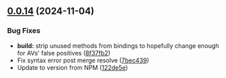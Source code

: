 ## [0.0.14](https://github.com/Supamiu/dll-inject/compare/v0.0.13...v0.0.14) (2024-11-04)


### Bug Fixes

* **build:** strip unused methods from bindings to hopefully change enough for AVs' false positives ([8f37fb2](https://github.com/Supamiu/dll-inject/commit/8f37fb2b0388ceead23163970f594177338f15e5))
* Fix syntax error post merge resolve ([7bec439](https://github.com/Supamiu/dll-inject/commit/7bec4394b9a59b1fc38b113f45487eabe9c1066e))
* Update to version from NPM ([122de5e](https://github.com/Supamiu/dll-inject/commit/122de5ecf88c570c47117a8e7a6873ea3f05e474))
